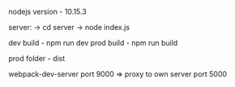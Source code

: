 nodejs version - 10.15.3

server: -> cd server -> node index.js

dev build - npm run dev
prod build - npm run build

prod folder - dist

webpack-dev-server port 9000 => proxy to own server port 5000
